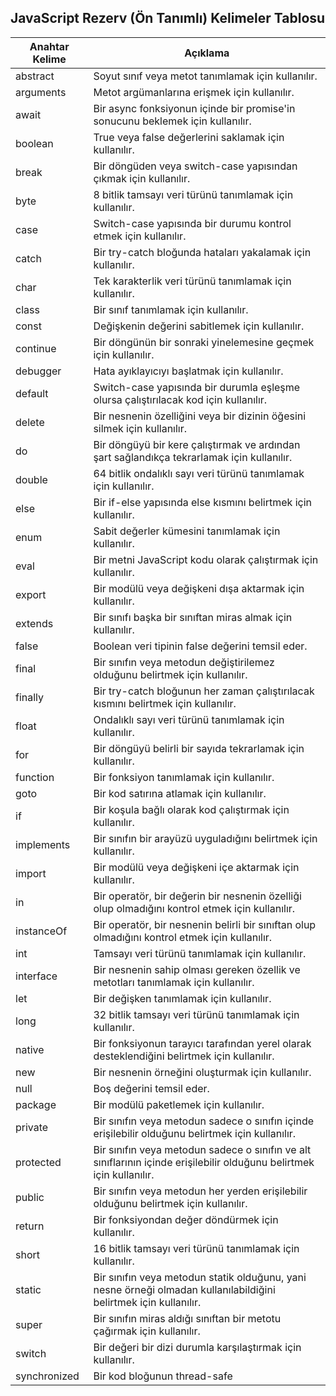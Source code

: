 ## JavaScript Rezerv (Ön Tanımlı) Kelimeler Tablosu

| Anahtar Kelime | Açıklama |
|---|---|
| abstract | Soyut sınıf veya metot tanımlamak için kullanılır. |
| arguments | Metot argümanlarına erişmek için kullanılır. |
| await | Bir async fonksiyonun içinde bir promise'in sonucunu beklemek için kullanılır. |
| boolean | True veya false değerlerini saklamak için kullanılır. |
| break | Bir döngüden veya switch-case yapısından çıkmak için kullanılır. |
| byte | 8 bitlik tamsayı veri türünü tanımlamak için kullanılır. |
| case | Switch-case yapısında bir durumu kontrol etmek için kullanılır. |
| catch | Bir try-catch bloğunda hataları yakalamak için kullanılır. |
| char | Tek karakterlik veri türünü tanımlamak için kullanılır. |
| class | Bir sınıf tanımlamak için kullanılır. |
| const | Değişkenin değerini sabitlemek için kullanılır. |
| continue | Bir döngünün bir sonraki yinelemesine geçmek için kullanılır. |
| debugger | Hata ayıklayıcıyı başlatmak için kullanılır. |
| default | Switch-case yapısında bir durumla eşleşme olursa çalıştırılacak kod için kullanılır. |
| delete | Bir nesnenin özelliğini veya bir dizinin öğesini silmek için kullanılır. |
| do | Bir döngüyü bir kere çalıştırmak ve ardından şart sağlandıkça tekrarlamak için kullanılır. |
| double | 64 bitlik ondalıklı sayı veri türünü tanımlamak için kullanılır. |
| else | Bir if-else yapısında else kısmını belirtmek için kullanılır. |
| enum | Sabit değerler kümesini tanımlamak için kullanılır. |
| eval | Bir metni JavaScript kodu olarak çalıştırmak için kullanılır. |
| export | Bir modülü veya değişkeni dışa aktarmak için kullanılır. |
| extends | Bir sınıfı başka bir sınıftan miras almak için kullanılır. |
| false | Boolean veri tipinin false değerini temsil eder. |
| final | Bir sınıfın veya metodun değiştirilemez olduğunu belirtmek için kullanılır. |
| finally | Bir try-catch bloğunun her zaman çalıştırılacak kısmını belirtmek için kullanılır. |
| float | Ondalıklı sayı veri türünü tanımlamak için kullanılır. |
| for | Bir döngüyü belirli bir sayıda tekrarlamak için kullanılır. |
| function | Bir fonksiyon tanımlamak için kullanılır. |
| goto | Bir kod satırına atlamak için kullanılır. |
| if | Bir koşula bağlı olarak kod çalıştırmak için kullanılır. |
| implements | Bir sınıfın bir arayüzü uyguladığını belirtmek için kullanılır. |
| import | Bir modülü veya değişkeni içe aktarmak için kullanılır. |
| in | Bir operatör, bir değerin bir nesnenin özelliği olup olmadığını kontrol etmek için kullanılır. |
| instanceOf | Bir operatör, bir nesnenin belirli bir sınıftan olup olmadığını kontrol etmek için kullanılır. |
| int | Tamsayı veri türünü tanımlamak için kullanılır. |
| interface | Bir nesnenin sahip olması gereken özellik ve metotları tanımlamak için kullanılır. |
| let | Bir değişken tanımlamak için kullanılır. |
| long | 32 bitlik tamsayı veri türünü tanımlamak için kullanılır. |
| native | Bir fonksiyonun tarayıcı tarafından yerel olarak desteklendiğini belirtmek için kullanılır. |
| new | Bir nesnenin örneğini oluşturmak için kullanılır. |
| null | Boş değerini temsil eder. |
| package | Bir modülü paketlemek için kullanılır. |
| private | Bir sınıfın veya metodun sadece o sınıfın içinde erişilebilir olduğunu belirtmek için kullanılır. |
| protected | Bir sınıfın veya metodun sadece o sınıfın ve alt sınıflarının içinde erişilebilir olduğunu belirtmek için kullanılır. |
| public | Bir sınıfın veya metodun her yerden erişilebilir olduğunu belirtmek için kullanılır. |
| return | Bir fonksiyondan değer döndürmek için kullanılır. |
| short | 16 bitlik tamsayı veri türünü tanımlamak için kullanılır. |
| static | Bir sınıfın veya metodun statik olduğunu, yani nesne örneği olmadan kullanılabildiğini belirtmek için kullanılır. |
| super | Bir sınıfın miras aldığı sınıftan bir metotu çağırmak için kullanılır. |
| switch | Bir değeri bir dizi durumla karşılaştırmak için kullanılır. |
| synchronized | Bir kod bloğunun thread-safe